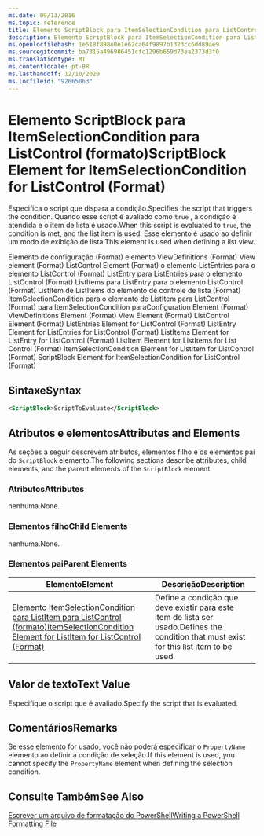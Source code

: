 ```yaml
---
ms.date: 09/13/2016
ms.topic: reference
title: Elemento ScriptBlock para ItemSelectionCondition para ListControl (formato)
description: Elemento ScriptBlock para ItemSelectionCondition para ListControl (formato)
ms.openlocfilehash: 1e518f898e0e1e62ca64f9897b1323cc6dd89ae9
ms.sourcegitcommit: ba7315a496986451cfc1296b659d73ea2373d3f0
ms.translationtype: MT
ms.contentlocale: pt-BR
ms.lasthandoff: 12/10/2020
ms.locfileid: "92665063"
---
```

# <a name="scriptblock-element-for-itemselectioncondition-for-listcontrol-format"></a><span data-ttu-id="f5f5e-103">Elemento ScriptBlock para ItemSelectionCondition para ListControl (formato)</span><span class="sxs-lookup"><span data-stu-id="f5f5e-103">ScriptBlock Element for ItemSelectionCondition for ListControl (Format)</span></span>

<span data-ttu-id="f5f5e-104">Especifica o script que dispara a condição.</span><span class="sxs-lookup"><span data-stu-id="f5f5e-104">Specifies the script that triggers the condition.</span></span> <span data-ttu-id="f5f5e-105">Quando esse script é avaliado como `true` , a condição é atendida e o item de lista é usado.</span><span class="sxs-lookup"><span data-stu-id="f5f5e-105">When this script is evaluated to `true`, the condition is met, and the list item is used.</span></span> <span data-ttu-id="f5f5e-106">Esse elemento é usado ao definir um modo de exibição de lista.</span><span class="sxs-lookup"><span data-stu-id="f5f5e-106">This element is used when defining a list view.</span></span>

<span data-ttu-id="f5f5e-107">Elemento de configuração (Format) elemento ViewDefinitions (Format) View element (Format) ListControl Element (Format) o elemento ListEntries para o elemento ListControl (Format) ListEntry para ListEntries para o elemento ListControl (Format) ListItems para ListEntry para o elemento ListControl (Format) ListItem de ListItems do elemento de controle de lista (Format) ItemSelectionCondition para o elemento de ListItem para ListControl (Format) para ItemSelectionCondition para</span><span class="sxs-lookup"><span data-stu-id="f5f5e-107">Configuration Element (Format) ViewDefinitions Element (Format) View Element (Format) ListControl Element (Format) ListEntries Element for ListControl (Format) ListEntry Element for ListEntries for ListControl (Format) ListItems Element for ListEntry for ListControl (Format) ListItem Element for ListItems for List Control (Format) ItemSelectionCondition Element for ListItem for ListControl (Format) ScriptBlock Element for ItemSelectionCondition for ListControl  (Format)</span></span>

## <a name="syntax"></a><span data-ttu-id="f5f5e-108">Sintaxe</span><span class="sxs-lookup"><span data-stu-id="f5f5e-108">Syntax</span></span>

```xml
<ScriptBlock>ScriptToEvaluate</ScriptBlock>
```

## <a name="attributes-and-elements"></a><span data-ttu-id="f5f5e-109">Atributos e elementos</span><span class="sxs-lookup"><span data-stu-id="f5f5e-109">Attributes and Elements</span></span>

<span data-ttu-id="f5f5e-110">As seções a seguir descrevem atributos, elementos filho e os elementos pai do `ScriptBlock` elemento.</span><span class="sxs-lookup"><span data-stu-id="f5f5e-110">The following sections describe attributes, child elements, and the parent elements of the `ScriptBlock` element.</span></span>

### <a name="attributes"></a><span data-ttu-id="f5f5e-111">Atributos</span><span class="sxs-lookup"><span data-stu-id="f5f5e-111">Attributes</span></span>

<span data-ttu-id="f5f5e-112">nenhuma.</span><span class="sxs-lookup"><span data-stu-id="f5f5e-112">None.</span></span>

### <a name="child-elements"></a><span data-ttu-id="f5f5e-113">Elementos filho</span><span class="sxs-lookup"><span data-stu-id="f5f5e-113">Child Elements</span></span>

<span data-ttu-id="f5f5e-114">nenhuma.</span><span class="sxs-lookup"><span data-stu-id="f5f5e-114">None.</span></span>

### <a name="parent-elements"></a><span data-ttu-id="f5f5e-115">Elementos pai</span><span class="sxs-lookup"><span data-stu-id="f5f5e-115">Parent Elements</span></span>

|<span data-ttu-id="f5f5e-116">Elemento</span><span class="sxs-lookup"><span data-stu-id="f5f5e-116">Element</span></span>|<span data-ttu-id="f5f5e-117">Descrição</span><span class="sxs-lookup"><span data-stu-id="f5f5e-117">Description</span></span>|
|-------------|-----------------|
|[<span data-ttu-id="f5f5e-118">Elemento ItemSelectionCondition para ListItem para ListControl (formato)</span><span class="sxs-lookup"><span data-stu-id="f5f5e-118">ItemSelectionCondition Element for ListItem for ListControl (Format)</span></span>](./itemselectioncondition-element-for-listitem-for-listcontrol-format.md)|<span data-ttu-id="f5f5e-119">Define a condição que deve existir para este item de lista ser usado.</span><span class="sxs-lookup"><span data-stu-id="f5f5e-119">Defines the condition that must exist for this list item to be used.</span></span>|

## <a name="text-value"></a><span data-ttu-id="f5f5e-120">Valor de texto</span><span class="sxs-lookup"><span data-stu-id="f5f5e-120">Text Value</span></span>

<span data-ttu-id="f5f5e-121">Especifique o script que é avaliado.</span><span class="sxs-lookup"><span data-stu-id="f5f5e-121">Specify the script that is evaluated.</span></span>

## <a name="remarks"></a><span data-ttu-id="f5f5e-122">Comentários</span><span class="sxs-lookup"><span data-stu-id="f5f5e-122">Remarks</span></span>

<span data-ttu-id="f5f5e-123">Se esse elemento for usado, você não poderá especificar o `PropertyName` elemento ao definir a condição de seleção.</span><span class="sxs-lookup"><span data-stu-id="f5f5e-123">If this element is used, you cannot specify the `PropertyName` element when defining the selection condition.</span></span>

## <a name="see-also"></a><span data-ttu-id="f5f5e-124">Consulte Também</span><span class="sxs-lookup"><span data-stu-id="f5f5e-124">See Also</span></span>

[<span data-ttu-id="f5f5e-125">Escrever um arquivo de formatação do PowerShell</span><span class="sxs-lookup"><span data-stu-id="f5f5e-125">Writing a PowerShell Formatting File</span></span>](./writing-a-powershell-formatting-file.md)
